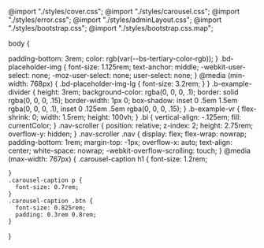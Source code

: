 @import "./styles/cover.css";
@import "./styles/carousel.css";
@import "./styles/error.css";
@import "./styles/adminLayout.css";
@import "./styles/bootstrap.css";
@import "./styles/bootstrap.css.map";


body {
  
  padding-bottom: 3rem;
  color: rgb(var(--bs-tertiary-color-rgb));
}
.bd-placeholder-img {
    font-size: 1.125rem;
    text-anchor: middle;
    -webkit-user-select: none;
    -moz-user-select: none;
    user-select: none;
  }
  @media (min-width: 768px) {
    .bd-placeholder-img-lg {
      font-size: 3.2rem;
    }
  }
  .b-example-divider {
    height: 3rem;
    background-color: rgba(0, 0, 0, .1);
    border: solid rgba(0, 0, 0, .15);
    border-width: 1px 0;
    box-shadow: inset 0 .5em 1.5em rgba(0, 0, 0, .1), inset 0 .125em .5em rgba(0, 0, 0, .15);
  }
  .b-example-vr {
    flex-shrink: 0;
    width: 1.5rem;
    height: 100vh;
  }
  .bi {
    vertical-align: -.125em;
    fill: currentColor;
  }
  .nav-scroller {
    position: relative;
    z-index: 2;
    height: 2.75rem;
    overflow-y: hidden;
  }
  .nav-scroller .nav {
    display: flex;
    flex-wrap: nowrap;
    padding-bottom: 1rem;
    margin-top: -1px;
    overflow-x: auto;
    text-align: center;
    white-space: nowrap;
    -webkit-overflow-scrolling: touch;
  }
  @media (max-width: 767px) {
    .carousel-caption h1 {
      font-size: 1.2rem;
      
    }
    .carousel-caption p {
      font-size: 0.7rem;
    }
    .carousel-caption .btn {
      font-size: 0.825rem;
      padding: 0.3rem 0.8rem;
    }
  }
